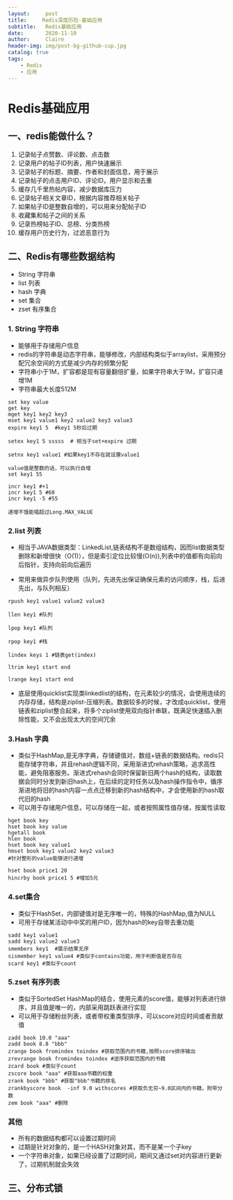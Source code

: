 ```yaml
---
layout:     post
title:     Redis深度历险-基础应用
subtitle:   Redis基础应用
date:       2020-11-10
author:     Claire
header-img: img/post-bg-github-cup.jpg
catalog: true
tags:
    - Redis
    - 应用
---
```


# Redis基础应用

## 一、redis能做什么？

1. 记录帖子点赞数、评论数、点击数
2. 记录用户的帖子ID列表，用户快速展示
3. 记录帖子的标题、摘要、作者和封面信息，用于展示
4. 记录帖子的点击用户ID、评论ID，用户显示和去重
5. 缓存几千里热帖内容，减少数据库压力
6. 记录帖子相关文章ID，根据内容推荐相关帖子
7. 如果帖子ID是整数自增的，可以用来分配帖子ID
8. 收藏集和帖子之间的关系
9. 记录热榜帖子ID、总榜、分类热榜
10. 缓存用户历史行为，过滤恶意行为

## 二、Redis有哪些数据结构

- String 字符串
- list 列表
- hash 字典
- set 集合
- zset 有序集合
 
### 1. String 字符串

- 能够用于存储用户信息
- redis的字符串是动态字符串，能够修改，内部结构类似于arraylist，采用预分配冗余空间的方式是减少内存的频繁分配
- 字符串小于1M，扩容都是现有容量翻倍扩量，如果字符串大于1M，扩容只递增1M
- 字符串最大长度512M

```text
set key value
get key
mget key1 key2 key3
mset key1 value1 key2 value2 key3 value3
expire key1 5  #key1 5秒后过期

setex key1 5 sssss  # 相当于set+expire 过期

setnx key1 value1 #如果key1不存在就设置value1

value值是整数的话，可以执行自增
set key1 55

incr key1 #+1
incr key1 5 #60
incr key1 -5 #55

递增不饿能唱超过Long.MAX_VALUE
```

### 2.list 列表

- 相当于JAVA数据类型：LinkedList,链表结构不是数组结构，因而list数据类型删除和新增很快（O(1)），但是索引定位比较慢(O(n)),列表中的值都有向前向后指针，支持向前向后遍历

- 常用来做异步队列使用（队列，先进先出保证确保元素的访问顺序，栈，后进先出，与队列相反）

```text
rpush key1 value1 value2 value3

llen key1 #队列

lpop key1 #队列

rpop key1 #栈

lindex keys 1 #链表get(index)

ltrim key1 start end

lrange key1 start end 
```

- 底层使用quicklist实现类linkedlist的结构，在元素较少的情况，会使用连续的内存存储，结构是ziplist-压缩列表。数据较多的时候，才改成quicklist，使用链表和ziplist整合起来，将多个ziplist使用双向指针串联，既满足快速插入删除性能，又不会出现太大的空间冗余

### 3.Hash 字典

- 类似于HashMap,是无序字典，存储键值对，数组+链表的数据结构。redis只能存储字符串，并且rehash逻辑不同，采用渐进式rehash策略，追求高性能，避免阻塞服务。渐进式rehash会同时保留新旧两个hash的结构，读取数据会同时分发到新旧hash上，在后续的定时任务以及hash操作指令中，循序渐进地将旧的hash内容一点点迁移到新的hash结构中，才会使用新的hash取代旧的hash
- 可以用于存储用户信息，可以存储在一起，或者按照属性值存储，按属性读取

```text
hget book key
hset book key value
hgetall book
hlen book 
hset book key value1
hmset book key1 value2 key2 value3
#针对整形的value能够进行递增

hset book price1 20
hincrby book price1 5 #增加5元
```

### 4.set集合

- 类似于HashSet，内部键值对是无序唯一的，特殊的HashMap,值为NULL
- 可用于存储某活动中中奖的用户ID，因为hash的key自带去重功能

```text
sadd key1 value1
sadd key1 value2 value3
smembers key1  #展示结果无序
sismember key1 value4 #类似于contains功能，用于判断值是否存在
scard key1 #类似于count
```

### 5.zset 有序列表

- 类似于SortedSet HashMap的结合，使用元素的score值，能够对列表进行排序，并且值是唯一的，内部采用跳跃表进行实现
- 可以用于存储粉丝列表，或者带权重类型排序，可以score对应时间或者贡献值

```text
zadd book 10.0 "aaa"
zadd book 8.8 "bbb"
zrange book fromindex toindex #获取范围内的书籍,按照score排序输出
zrevrange book fromindex toindex #逆序获取范围内的书籍
zcard book #类似于count
zscore book "aaa" #获取aaa书籍的权重
zrank book "bbb" #获取"bbb"书籍的排名
zrankbyscore book  -inf 9.0 withscores #获取负无穷~9.0区间内的书籍，附带分数
zem book "aaa" #删除
```

### 其他

- 所有的数据结构都可以设置过期时间
- 过期是针对对象的，是一个HASH对象对其，而不是某一个子key
- 一个字符串对象，如果已经设置了过期时间，期间又通过set对内容进行更新了，过期机制就会失效


## 三、分布式锁
